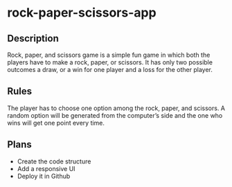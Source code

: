 # rock-paper-scissors-app

## Description  
Rock, paper, and scissors game is a simple fun game in which both the players have to make a rock, paper, or scissors. 
It has only two possible outcomes a draw, or a win for one player and a loss for the other player.  

## Rules  
The player has to choose one option among the rock, paper, and scissors. 
A random option will be generated from the computer’s side and the one who wins will get one point every time.

## Plans  
- Create the code structure
- Add a responsive UI
- Deploy it in Github
